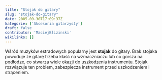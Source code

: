 ```yaml
---
title: "Stojak do gitary"
slug: "stojak-do-gitary"
date: 2005-09-30T17:09:37Z
kategorie: ['Akcesoria gitarzysty']
draft: false
contributor: 'MaciejBlizinski'
wikilinks: []
---
```

Wśród muzyków estradowych popularny jest **stojak** do gitary. Brak
stojaka powoduje że gitarę trzeba kłaść na wzmaczniaczu lub co gorsza na
podłodze, co stwarza wiele okazji do uszkodzenia instrumentu. Stojak
rozwiązuje ten problem, zabezpiecza instrument przed uszkodzeniem i
strąceniem.

